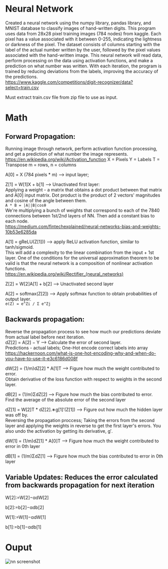 # Neural Network

Created a neural network using the numpy library, pandas library, and MNIST database to classify images of hand-written digits. This program uses data from 28x28 pixel training images (784 nodes) from kaggle. Each pixel has a value associated with it between 0-255, indicating the lightness or darkness of the pixel. The dataset consists of columns starting with the label of the actual number written by the user, followed by the pixel values associated with the hand-written image. This neural network will read data, perform processing on the data using activation functions, and make a prediction on what number was written. With each iteration, the program is trained by reducing deviations from the labels, improving the accuracy of the predictions.\
https://www.kaggle.com/competitions/digit-recognizer/data?select=train.csv

Must extract train.csv file from zip file to use as input.

# Math
## Forward Propagation: 
Running image through network, perform activation function processing, and get a prediction of what number the image represents.\
https://en.wikipedia.org/wiki/Activation_function
X = Pixels
Y = Labels
T = Transpose 
m = rows, n = columns

A[0] = X (784 pixels * m) --> input layer; 

Z[1] = W[1]X + b[1] --> Unactivated first layer:\
Applying a weight - a matrix that obtains a dot product between that matrix and A[0] input matrix. Dot product is the product of 2 vectors' magnitudes and cosine of the angle between them.\
```A * B = |A||B|cosθ```\
We're multiplying a bunch of weights that correspond to each of the 7840 connections between 1st/2nd layers of NN. Then add a constant bias to each node.\
https://medium.com/fintechexplained/neural-networks-bias-and-weights-10b53e6285da

A[1] = gReLU(Z[1])) --> apply ReLU activation function, similar to tanh/sigmoid.\
This will add a complexity to the linear combination from the input + 1st layer.
One of the conditions for the universal approximation theorem to be valid is that
the neural network is a composition of nonlinear activation functions.\
https://en.wikipedia.org/wiki/Rectifier_(neural_networks) 

Z[2] = W[2]A[1] + b[2] --> Unactivated second layer

A[2] = softmax(Z[2]) --> Apply softmax function to obtain probabilities of output layer.\
```σ(Z) = e^Zi / Σ e^Zj```

## Backwards propagation:
Reverse the propagation process to see how much our predictions deviate from actual label before next iteration.\
dZ[2] = A[2] − Y --> Calculate the error of second layer.\
Predictions - actual labels; One-Hot encode correct labels into array
https://hackernoon.com/what-is-one-hot-encoding-why-and-when-do-you-have-to-use-it-e3c6186d008f 

dW[2] = (1/m)dZ[2] * A[1]T --> Figure how much the weight contributed to error.\
Obtain derivative of the loss function with respect to weights in the second
layer.

dB[2] = (1/m)ΣdZ[2] --> Figure how much the bias contributed to error.\
Find the average of the absolute error of the second layer

dZ[1] = W[2]T * dZ[2].∗g[1]′(Z[1]) --> Figure out how much the hidden layer was off by.\
Reversing the propagation proccess; Taking the errors from the second layer and
applying the weights in reverse to get the first layer's errors. You also undo the
activation by getting its derivative, g′.

dW[1] = (1/m)dZ[1] * A[0]T --> Figure how much the weight contributed to error in 0th layer

dB[1] = (1/m)ΣdZ[1] --> Figure how much the bias contributed to error in 0th layer


## Variable Updates: Reduces the error calculated from backwards propagation for next iteration
W[2]:=W[2]−αdW[2]
 
b[2]:=b[2]−αdb[2]
 
W[1]:=W[1]−αdW[1]

b[1]:=b[1]−αdb[1]

# Ouput
![nn screenshot](https://user-images.githubusercontent.com/70961105/174529302-2d069a8a-6ecc-4522-a7dc-5a79ca6fd8ee.JPG)

